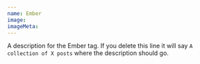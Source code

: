 ```yaml
---
name: Ember
image:
imageMeta:
---
```

A description for the Ember tag. If you delete this line it will say
`A collection of X posts` where the description should go.

